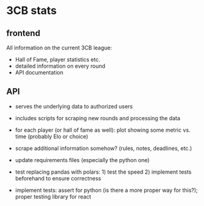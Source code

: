 # 3CB stats


## frontend
All information on the current 3CB league:
* Hall of Fame, player statistics etc.
* detailed information on every round
* API documentation


## API
* serves the underlying data to authorized users
* includes scripts for scraping new rounds and processing the data


* for each player (or hall of fame as well): plot showing some metric vs. time (probably Elo or choice)
* scrape additional information somehow? (rules, notes, deadlines, etc.)
* update requirements files (especially the python one)
* test replacing pandas with polars: 1) test the speed 2) implement tests beforehand to ensure correctness
* implement tests: assert for python (is there a more proper way for this?); proper testing library for react
